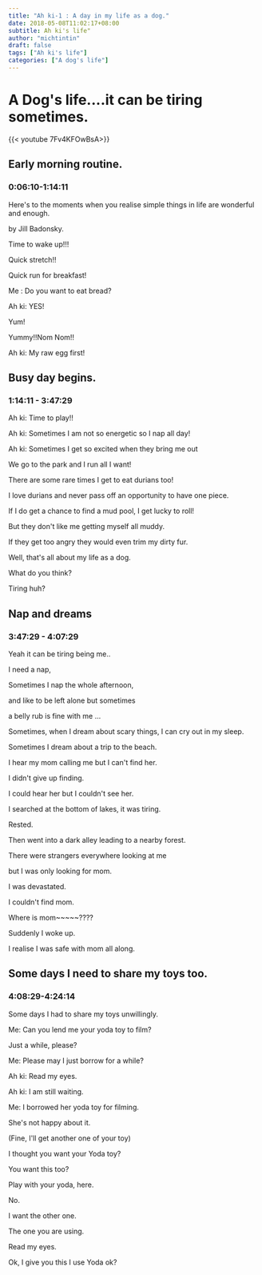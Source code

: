 ```yaml
---
title: "Ah ki-1 : A day in my life as a dog."
date: 2018-05-08T11:02:17+08:00
subtitle: Ah ki's life"
author: "michtintin"
draft: false
tags: ["Ah ki's life"]
categories: ["A dog's life"]
---
```

# A Dog's life....it can be tiring sometimes.

{{< youtube 7Fv4KFOwBsA>}}

## Early morning routine.
### 0:06:10-1:14:11
Here's to the moments when you realise simple
things in life are wonderful and enough.

by Jill Badonsky.

Time to wake up!!!

Quick stretch!!

Quick run for breakfast!

Me : Do you want to eat bread?

Ah ki: YES!

Yum!

Yummy!!Nom Nom!!

Ah ki: My raw egg first!


## Busy day begins.
### 1:14:11 - 3:47:29

Ah ki: Time to play!!

Ah ki: Sometimes I am not so energetic so
I nap all day!

Ah ki: Sometimes I get so excited when they
bring me out

We go to the park and I run all I want!

There are some rare times I get to eat durians
too!

I love durians and never pass off an opportunity
to have one piece.

If I do get a chance to find a mud pool, I
get lucky to roll!

But they don't like me getting myself all
muddy.

If they get too angry they would even trim
my dirty fur.

Well, that's all about my life as a dog.

What do you think?

Tiring huh?


## Nap and dreams
### 3:47:29 - 4:07:29

Yeah it can be tiring being me..

I need a nap,

Sometimes I nap the whole afternoon,

and like to be left alone but sometimes

a belly rub is fine with me ...

Sometimes, when I dream about scary things,
I can cry out in my sleep.

Sometimes I dream about a trip to the beach.

I hear my mom calling me but I can't find
her.

I didn't give up finding.

I could hear her but I couldn't see her.

I searched at the bottom of lakes, it was
tiring.

Rested.

Then went into a dark alley leading to a nearby
forest.

There were strangers everywhere looking at
me

but I was only looking for mom.

I was devastated.

I couldn't find mom.

Where is mom~~~~~????

Suddenly I woke up.

I realise I was safe with mom all along.


## Some days I need to share my toys too.
### 4:08:29-4:24:14

Some days I had to share my toys unwillingly.

Me: Can you lend me your yoda toy to film?

Just a while, please?

Me: Please may I just borrow for a while?

Ah ki: Read my eyes.

Ah ki: I am still waiting.

Me: I borrowed her yoda toy for filming.

She's not happy about it.

(Fine, I'll get another one of your toy)

I thought you want your Yoda toy?

You want this too?

Play with your yoda, here.

No.

I want the other one.

The one you are using.

Read my eyes.

Ok, I give you this I use Yoda ok?
